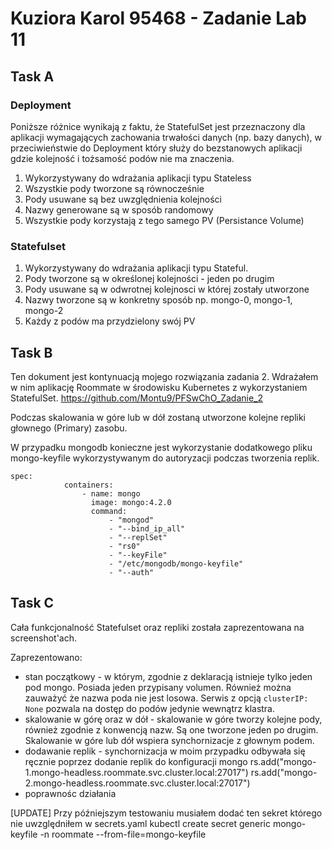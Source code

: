 
# Kuziora Karol 95468 - Zadanie Lab 11

## Task A
### Deployment
Poniższe różnice wynikają z faktu, że StatefulSet jest przeznaczony dla aplikacji wymagających zachowania trwałości danych (np. bazy danych), w przeciwieństwie do Deployment który służy do bezstanowych aplikacji gdzie kolejność i tożsamość podów nie ma znaczenia.

1. Wykorzystywany do wdrażania aplikacji typu Stateless
2. Wszystkie pody tworzone są równocześnie
3. Pody usuwane są bez uwzględnienia kolejności
4. Nazwy generowane są w sposób randomowy
5. Wszystkie pody korzystają z tego samego PV (Persistance Volume)

### Statefulset
1. Wykorzystywany do wdrażania aplikacji typu Stateful.
2. Pody tworzone są w określonej kolejności - jeden po drugim
3. Pody usuwane są w odwrotnej kolejnosci w której zostały utworzone
4. Nazwy tworzone są w konkretny sposób np. mongo-0, mongo-1, mongo-2
5. Każdy z podów ma przydzielony swój PV

## Task B
Ten dokument jest kontynuacją mojego rozwiązania zadania 2. Wdrażałem w nim aplikację Roommate w środowisku Kubernetes z wykorzystaniem StatefulSet.
https://github.com/Montu9/PFSwChO_Zadanie_2

Podczas skalowania w góre lub w dół zostaną utworzone kolejne repliki głownego (Primary) zasobu.

W przypadku mongodb konieczne jest wykorzystanie dodatkowego pliku mongo-keyfile wykorzystywanym do autoryzacji podczas tworzenia replik.
```
spec:
            containers:
                - name: mongo
                  image: mongo:4.2.0
                  command:
                      - "mongod"
                      - "--bind_ip_all"
                      - "--replSet"
                      - "rs0"
                      - "--keyFile"
                      - "/etc/mongodb/mongo-keyfile"
                      - "--auth"
```

## Task C
Cała funkcjonalność Statefulset oraz repliki została zaprezentowana na screenshot'ach.

Zaprezentowano:
 - stan początkowy - w którym, zgodnie z deklaracją istnieje tylko jeden pod mongo. Posiada jeden przypisany volumen. Również można zauważyć że nazwa poda nie jest losowa. Serwis z opcją `clusterIP: None` pozwala na dostęp do podów jedynie wewnątrz klastra.
 - skalowanie w górę oraz w dół - skalowanie w góre tworzy kolejne pody, również zgodnie z konwencją nazw. Są one tworzone jeden po drugim. Skalowanie w góre lub dół wspiera synchornizacje z głownym podem.
 - dodawanie replik - synchornizacja w moim przypadku odbywała się ręcznie poprzez dodanie replik do konfiguracji mongo
 rs.add("mongo-1.mongo-headless.roommate.svc.cluster.local:27017")
rs.add("mongo-2.mongo-headless.roommate.svc.cluster.local:27017")
 - poprawnośc działania

[UPDATE]
Przy późniejszym testowaniu musiałem dodać ten sekret którego nie uwzględniłem w secrets.yaml
kubectl create secret generic mongo-keyfile -n roommate --from-file=mongo-keyfile



